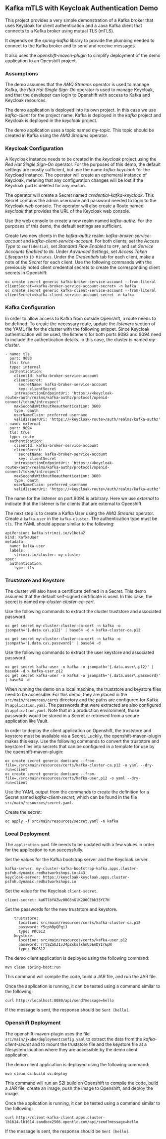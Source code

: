 ## Kafka mTLS with Keycloak Authentication Demo

This project provides a very simple demonstration of a Kafka broker that uses Keycloak for client authentication and a Java Kafka client that connects to a Kafka broker using mutual TLS (mTLS).

It depends on the *spring-kafka* library to provide the plumbing needed to connect to the Kafka broker and to send and receive messages.

It also uses the *openshift-maven-plugin* to simplify deployment of the demo application to an Openshift project.

### Assumptions

The demo assumes that the _AMQ Streams_ operator is used to manage Kafka, the _Red Hat Single Sign-On_ operator is used to manage Keycloak, and that the developer can login to Openshift with access to Kafka and Keycloak resources.

The demo application is deployed into its own project. In this case we use *kafka-client* for the project name. Kafka is deployed in the *kafka* project and Keycloak is deployed in the *keycloak* project.

The demo application uses a topic named *my-topic*. This topic should be created in Kafka using the _AMQ Streams_ operator.

### Keycloak Configuration

A Keycloak instance needs to be created in the *keycloak* project using the _Red Hat Single Sign-On_ operator. For the purposes of this demo, the default settings are mostly sufficient, but use the name *kafka-keycloak* for the Keycload instance. The operator will create an ephemeral instance of Keycloak, meaning that any configuration changes will be lost if the Keycloak pod is deleted for any reason.

The operator will create a Secret named *credential-kafka-keycloak*. This Secret contains the admin username and password needed to login to the Keycloak web console. The operator will also create a Route named *keycloak* that provides the URL of the Keycloak web console.

Use the web console to create a new realm named *kafka-authz*. For the purposes of this demo, the default settings are sufficient.

Create two new clients in the *kafka-authz* realm: *kafka-broker-service-account* and *kafka-client-service-account*. For both clients, set the *Access Type* to `confidential`, set *Standard Flow Enabled* to `OFF`, and set *Service Accounts Enabled* to `ON`. Under *Advanced Settings*, set *Access Token Lifespan* to `10 Minutes`. Under the *Credentials* tab for each client, make a note of the *Secret* for each client. Use the following commands with the previously noted client credential secrets to create the corresponding client secrets in Openshift:

    oc create secret generic kafka-broker-service-account --from-literal clientSecret=<kafka-broker-service-account-secret> -n kafka
    oc create secret generic kafka-client-service-account --from-literal clientSecret=<kafka-client-service-account-secret -n kafka

### Kafka Configuration

In order to allow access to Kafka from outside Openshift, a route needs to be defined. To create the necessary route, update the *listeners* section of the YAML file for the cluster with the following snippet. Since Keycloak authentication will be used, the listeners for both ports 9093 and 9094 need to include the authentication details. In this case, the cluster is named *my-cluster*.

    - name: tls
      port: 9093
      tls: true
      type: internal
      authentication:
        clientId: kafka-broker-service-account
        clientSecret: 
          secretName: kafka-broker-service-account
          key: clientSecret
        introspectionEndpointUri: 'https://<keycloak-route>/auth/realms/kafka-authz/protocol/openid-connect/token/introspect'
        maxSecondsWithoutReauthentication: 3600
        type: oauth
        userNameClaim: preferred_username
        validIssuerUri: 'https://<keycloak-route>/auth/realms/kafka-authz'
    - name: external
      port: 9094
      tls: true
      type: route
      authentication:
        clientId: kafka-broker-service-account
        clientSecret: 
          secretName: kafka-broker-service-account
          key: clientSecret
        introspectionEndpointUri: 'https://<keycloak-route>/auth/realms/kafka-authz/protocol/openid-connect/token/introspect'
        maxSecondsWithoutReauthentication: 3600
        type: oauth
        userNameClaim: preferred_username
        validIssuerUri: 'https://<keycloak-route>/auth/realms/kafka-authz'

The name for the listener on port 9094 is arbitrary. Here we use *external* to indicate that the listener is for clients that are external to Openshift.

The next step is to create a Kafka User using the _AMQ Streams_ operator. Create a `kafka-user` in the `kafka-cluster`. The authentication type must be `tls`. The YAML should appear similar to the following:

    apiVersion: kafka.strimzi.io/v1beta2
    kind: KafkaUser
    metadata:
      name: kafka-user
      labels:
        strimzi.io/cluster: my-cluster
    spec:
      authentication:
        type: tls

### Truststore and Keystore

The cluster will also have a certificate defined in a Secret. This demo assumes that the default self-signed certificate is used. In this case, the secret is named _my-cluster-cluster-ca-cert_.

Use the following commands to extract the cluster truststore and associated password.

    oc get secret my-cluster-cluster-ca-cert -n kafka -o jsonpath='{.data.ca\.p12}' | base64 -d > kafka-cluster-ca.p12
    
    oc get secret my-cluster-cluster-ca-cert -n kafka -o jsonpath='{.data.ca\.password}' | base64 -d

Use the following commands to extract the user keystore and associated password.

    oc get secret kafka-user -n kafka -o jsonpath='{.data.user\.p12}' | base64 -d > kafka-user.p12
    oc get secret kafka-user -n kafka -o jsonpath='{.data.user\.password}' | base64 -d

When running the demo on a local machine, the truststore and keystore files need to be accessible. For this demo, they are placed in the `src/main/resources/certs` directory and the paths are configured for Kafka in `application.yaml`. The passwords that were extracted are also configured in `application.yaml`. Note that in a production environment, those passwords would be stored in a Secret or retrieved from a secure application like Vault.

In order to deploy the client application on Openshift, the truststore and keystore must be available via a Secret. Luckily, the openshift-maven-plugin makes this easy. Use the following commands to convert the truststore and keystore files into secrets that can be configured in a template for use by the openshift-maven-plugin:

    oc create secret generic dontcare --from-file=./src/main/resources/certs/kafka-cluster-ca.p12 -o yaml --dry-run=client
    oc create secret generic dontcare --from-file=./src/main/resources/certs/kafka-user.p12 -o yaml --dry-run=client

Use the YAML output from the commands to create the definition for a Secret named *kafka-client-secret*, which can be found in the file `src/main/resources/secret.yaml`.

Create the secret:

    oc apply -f src/main/resources/secret.yaml -n kafka

### Local Deployment

The `application.yaml` file needs to be updated with a few values in order for the application to run successfully.

Set the values for the Kafka bootstrap server and the Keycloak server.

    kafka-server: my-cluster-kafka-bootstrap-kafka.apps.cluster-psfnh.dynamic.redhatworkshops.io:443
    keycloak-server: https://keycloak-keycloak.apps.cluster-psfnh.dynamic.redhatworkshops.io

Set the value for the Keycloak `client-secret`.

    client-secret: kuKTlbYAZwz00O3nGlK2O0CEbk33YC7H


Set the passwords for the new truststore and keystore.

        truststore:
          location: src/main/resources/certs/kafka-cluster-ca.p12
          password: Y5cphBpQPqiJ
          type: PKCS12
        keystore:
          location: src/main/resources/certs/kafka-user.p12
          password: rrtSZaUJ1vJ4pZxkslxhnU5EnDYIr6pN
          type: PKCS12


The demo client application is deployed using the following command:

    mvn clean spring-boot:run

This command will compile the code, build a JAR file, and run the JAR file.

Once the application is running, it can be tested using a command similar to the following:

    curl http://localhost:8080/api/send?message=hello

If the message is sent, the response should be `Sent [hello]`.

### Openshift Deployment

The openshift-maven-plugin uses the file `src/main/jkube/deploymentconfig.yaml` to extract the data from the *kafka-client-secret* and to mount the truststore file and the keystore file at a filesystem location where they are accessible by the demo client application.

The demo client application is deployed using the following command:

    mvn clean oc:build oc:deploy

This command will run an S2I build on Openshift to compile the code, build a JAR file, create an image, push the image to Openshift, and deploy the image.

Once the application is running, it can be tested using a command similar to the following:

    curl http://client-kafka-client.apps.cluster-lb1614.lb1614.sandbox2566.opentlc.com/api/send?message=hello

If the message is sent, the response should be `Sent [hello]`.


